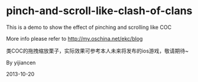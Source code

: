 pinch-and-scroll-like-clash-of-clans
====================================

This is a demo to show the effect of pinching and scrolling like COC

More info please refer to http://my.oschina.net/ekc/blog

类COC的拖拽缩放栗子，实际效果可参考本人未来将发布的ios游戏，敬请期待~

By yijiancen

2013-10-20

